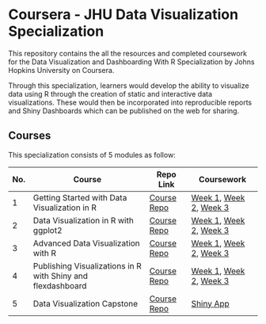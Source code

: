 # Coursera - JHU Data Visualization Specialization

This repository contains the all the resources and completed coursework for the Data Visualization and Dashboarding With R Specialization by Johns Hopkins University on Coursera. 

Through this specialization, learners would develop the ability to visualize data using R through the creation of static and interactive data visualizations. These would then be incorporated into reproducible reports and Shiny Dashboards which can be published on the web for sharing. 

## Courses

This specialization consists of 5 modules as follow:

No. | Course | Repo Link | Coursework
--- | --- | --- | ---
1 | Getting Started with Data Visualization in R | [Course Repo](https://github.com/dillonchewwx/coursera-jhudatavis/tree/main/01_GettingStarted) | [Week 1](https://github.com/dillonchewwx/coursera-jhudatavis/blob/main/01_GettingStarted/week-1-peer-review.R), [Week 2](https://dillonchewwx.github.io/coursera-jhudatavis/01_GettingStarted/week-2-peer-review-solution.html), [Week 3](https://dillonchewwx.github.io/coursera-jhudatavis/01_GettingStarted/c1_final-peer-review-assignment-template.html)
2 | Data Visualization in R with ggplot2 | [Course Repo](https://github.com/dillonchewwx/coursera-jhudatavis/tree/main/02_ggplot) | [Week 1](https://dillonchewwx.github.io/coursera-jhudatavis/02_ggplot/week_1_exercise_template.html), [Week 2](https://dillonchewwx.github.io/coursera-jhudatavis/02_ggplot/week_2_exercise_template.html), [Week 3](https://dillonchewwx.github.io/coursera-jhudatavis/02_ggplot/week_3_exercise_template.html)
3 | Advanced Data Visualization with R | [Course Repo](https://github.com/dillonchewwx/coursera-jhudatavis/tree/main/03_AdvancedDataVisualization) | [Week 1](https://dillonchewwx.github.io/coursera-jhudatavis/03_AdvancedDataVisualization/peer_review_1_template.html), [Week 2](https://dillonchewwx.github.io/coursera-jhudatavis/03_AdvancedDataVisualization/peer_review_2_template.html), [Week 3](https://dillonchewwx.github.io/coursera-jhudatavis/03_AdvancedDataVisualization/peer_review_3_template.html)
4 | Publishing Visualizations in R with Shiny and flexdashboard | [Course Repo](https://github.com/dillonchewwx/coursera-jhudatavis/tree/main/04_ShinyDashboarding) | [Week 1](https://github.com/dillonchewwx/coursera-jhudatavis/blob/main/04_ShinyDashboarding/c4_peer1_solution_starter.R), [Week 2](https://github.com/dillonchewwx/coursera-jhudatavis/blob/main/04_ShinyDashboarding/c4_peer2_starter.R), [Week 3](https://github.com/dillonchewwx/coursera-jhudatavis/blob/main/04_ShinyDashboarding/c4_peer3_starter.Rmd)
5 | Data Visualization Capstone | [Course Repo](https://github.com/dillonchewwx/coursera-jhudatavis/tree/main/05_Capstone) | [Shiny App](https://dillonchewwx.shinyapps.io/coursera-jhudatavis-capstone)
